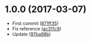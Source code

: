 <a name="1.0.0"></a>
# 1.0.0 (2017-03-07)

* First commit ([871ff35](https://github.com/kikobeats/min-delay/commit/871ff35))
* Fix reference ([ac311c9](https://github.com/kikobeats/min-delay/commit/ac311c9))
* Update ([97ba98b](https://github.com/kikobeats/min-delay/commit/97ba98b))



